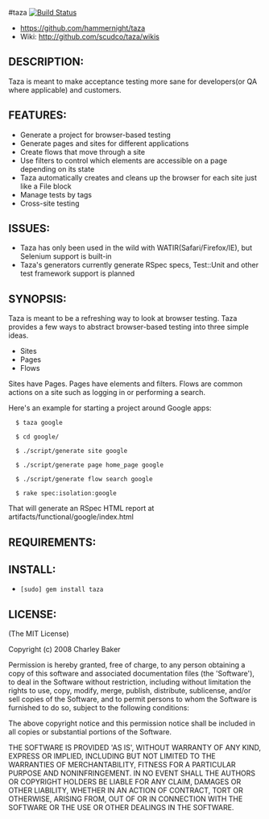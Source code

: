 #taza
[![Build Status](https://secure.travis-ci.org/hammernight/taza.png)](http://travis-ci.org/hammernight/taza)

* https://github.com/hammernight/taza
* Wiki: http://github.com/scudco/taza/wikis

## DESCRIPTION:

Taza is meant to make acceptance testing more sane for developers(or QA where applicable) and customers.

## FEATURES:

* Generate a project for browser-based testing
* Generate pages and sites for different applications
* Create flows that move through a site
* Use filters to control which elements are accessible on a page depending on its state
* Taza automatically creates and cleans up the browser for each site just like a File block
* Manage tests by tags
* Cross-site testing

## ISSUES:

* Taza has only been used in the wild with WATIR(Safari/Firefox/IE), but Selenium support is built-in
* Taza's generators currently generate RSpec specs, Test::Unit and other test framework support is planned

## SYNOPSIS:

Taza is meant to be a refreshing way to look at browser testing. Taza provides a few ways to abstract browser-based testing into three simple ideas.
  * Sites
  * Pages
  * Flows

Sites have Pages.
Pages have elements and filters.
Flows are common actions on a site such as logging in or performing a search.

Here's an example for starting a project around Google apps:
```
  $ taza google

  $ cd google/

  $ ./script/generate site google

  $ ./script/generate page home_page google

  $ ./script/generate flow search google

  $ rake spec:isolation:google
```

That will generate an RSpec HTML report at artifacts/functional/google/index.html

## REQUIREMENTS:

## INSTALL:

* `[sudo] gem install taza`

## LICENSE:

(The MIT License)

Copyright (c) 2008 Charley Baker

Permission is hereby granted, free of charge, to any person obtaining
a copy of this software and associated documentation files (the
'Software'), to deal in the Software without restriction, including
without limitation the rights to use, copy, modify, merge, publish,
distribute, sublicense, and/or sell copies of the Software, and to
permit persons to whom the Software is furnished to do so, subject to
the following conditions:

The above copyright notice and this permission notice shall be
included in all copies or substantial portions of the Software.

THE SOFTWARE IS PROVIDED 'AS IS', WITHOUT WARRANTY OF ANY KIND,
EXPRESS OR IMPLIED, INCLUDING BUT NOT LIMITED TO THE WARRANTIES OF
MERCHANTABILITY, FITNESS FOR A PARTICULAR PURPOSE AND NONINFRINGEMENT.
IN NO EVENT SHALL THE AUTHORS OR COPYRIGHT HOLDERS BE LIABLE FOR ANY
CLAIM, DAMAGES OR OTHER LIABILITY, WHETHER IN AN ACTION OF CONTRACT,
TORT OR OTHERWISE, ARISING FROM, OUT OF OR IN CONNECTION WITH THE
SOFTWARE OR THE USE OR OTHER DEALINGS IN THE SOFTWARE.
